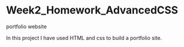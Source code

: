 # Week2_Homework_AdvancedCSS
portfolio website

In this project I have used HTML and css to build a portfolio site.
